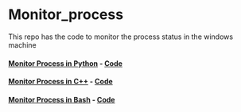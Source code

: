 # Monitor_process
This repo has the code to monitor the process status in the windows machine 


#### [Monitor Process in Python](https://github.com/Bhavesh1303/Monitor_process/blob/main/Python%20Solution/README.md) - [Code](https://github.com/Bhavesh1303/Monitor_process/blob/main/Python%20Solution/Python%20Solution/Python_Solution.py)


#### [Monitor Process in C++](https://github.com/Bhavesh1303/Monitor_process/tree/main/C%2B%2B%20Solution/README.md) - [Code](https://github.com/Bhavesh1303/Monitor_process/blob/main/C%2B%2B%20Solution/MonitorProcess/MonitorProcess.cpp)

#### [Monitor Process in Bash](https://github.com/Bhavesh1303/Monitor_process/blob/main/Bash%20Solution/README.md) - [Code](https://github.com/Bhavesh1303/Monitor_process/blob/main/Bash%20Solution/README.md)
